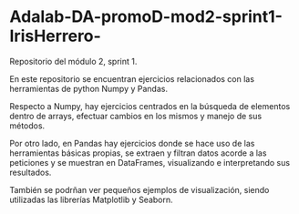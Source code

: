 # Adalab-DA-promoD-mod2-sprint1-IrisHerrero-
Repositorio del módulo 2, sprint 1.

En este repositorio se encuentran ejercicios relacionados con las herramientas de python Numpy y Pandas.

Respecto a Numpy, hay ejercicios centrados en la búsqueda de elementos dentro de arrays, efectuar cambios en los mismos y manejo de sus métodos.

Por otro lado, en Pandas hay ejercicios donde se hace uso de las herramientas básicas propias, se extraen y filtran datos acorde a las peticiones y se muestran en DataFrames, visualizando e interpretando sus resultados. 

También se podrñan ver pequeños ejemplos de visualización, siendo utilizadas las librerías Matplotlib y Seaborn.
